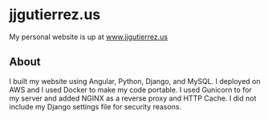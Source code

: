 # jjgutierrez.us
My personal website is up at www.jjgutierrez.us

## About

I built my website using Angular, Python, Django, and MySQL. I deployed on AWS and I used Docker to make my code portable. I used Gunicorn to for my server and added NGINX as a reverse proxy and HTTP Cache. I did not include my Django settings file for security reasons.
